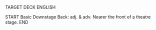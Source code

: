 TARGET DECK
ENGLISH

START
Basic
Downstage
Back: adj. & adv. Nearer the front of a theatre stage.
END
